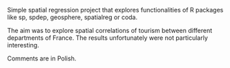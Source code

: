 Simple spatial regression project that explores functionalities of R packages like sp, spdep, geosphere, spatialreg or coda. 

The aim was to explore spatial correlations of tourism between different departments of France. The results unfortunately were not particularly interesting.

Comments are in Polish.
